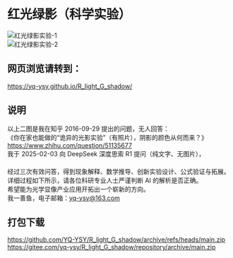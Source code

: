 红光绿影（科学实验）
======

![红光绿影实验-1]([红光绿影实验-1.jpg](https://github.com/YQ-YSY/R_light_G_shadow/blob/main/%E7%BA%A2%E5%85%89%E7%BB%BF%E5%BD%B1%E5%AE%9E%E9%AA%8C-1.jpg))  
![红光绿影实验-2]([红光绿影实验-2.jpg](https://github.com/YQ-YSY/R_light_G_shadow/blob/main/%E7%BA%A2%E5%85%89%E7%BB%BF%E5%BD%B1%E5%AE%9E%E9%AA%8C-2.jpg))  

网页浏览请转到：
------
https://yq-ysy.github.io/R_light_G_shadow/  

说明
------
以上二图是我在知乎 2016-09-29 提出的问题，无人回答：  
《你在家也能做的“诡异的光影实验”（有照片），阴影的颜色从何而来？》  
https://www.zhihu.com/question/51135677  
我于 2025-02-03 向 DeepSeek 深度思索 R1 提问（纯文字、无图片），  
　  
经过三次有效问答，得到现象解释、数学推导、创新实验设计、公式验证与拓展。  
详细过程如下所示，请各位科研专业人士严谨判断 AI 的解析是否正确。  
希望能为光学显像产业应用开拓出一个崭新的方向。  
我一善鱼，电子邮箱：yq-ysy@163.com  

打包下载
------
https://github.com/YQ-YSY/R_light_G_shadow/archive/refs/heads/main.zip  
https://gitee.com/yq-ysy/R_light_G_shadow/repository/archive/main.zip  
　  
